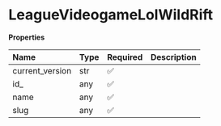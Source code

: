 # LeagueVideogameLolWildRift

**Properties**

| Name            | Type | Required | Description |
| :-------------- | :--- | :------- | :---------- |
| current_version | str  | ✅       |             |
| id\_            | any  | ✅       |             |
| name            | any  | ✅       |             |
| slug            | any  | ✅       |             |

<!-- This file was generated by liblab | https://liblab.com/ -->

